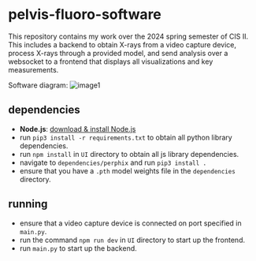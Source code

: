 # pelvis-fluoro-software

This repository contains my work over the 2024 spring semester of CIS II. This includes a backend to obtain X-rays from a video capture device, process X-rays through a provided model, and send analysis over a websocket to a frontend that displays all visualizations and key measurements.

Software diagram:
![image1](https://github.com/janyabudaraju/pelvis-fluoro-software/assets/52179416/1dad92b2-09a6-44a5-aec5-25adb2a87274)


## dependencies
- **Node.js**: [download & install Node.js](https://nodejs.org/)
- run `pip3 install -r requirements.txt` to obtain all python library dependencies.
- run `npm install` in `UI` directory to obtain all js library dependencies.
- navigate to `dependencies/perphix` and run `pip3 install .`
- ensure that you have a `.pth` model weights file in the `dependencies` directory.

## running
- ensure that a video capture device is connected on port specified in `main.py`.
- run the command `npm run dev` in `UI` directory to start up the frontend.
- run `main.py` to start up the backend.
